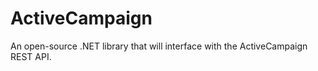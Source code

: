 ActiveCampaign
==============

An open-source .NET library that will interface with the ActiveCampaign REST API.
